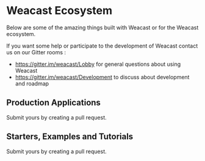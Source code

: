 # Weacast Ecosystem

Below are some of the amazing things built with Weacast or for the Weacast ecosystem.

If you want some help or participate to the development of Weacast contact us on our Gitter rooms :
* https://gitter.im/weacast/Lobby for general questions about using Weacast
* https://gitter.im/weacast/Development to discuss about development and roadmap

## Production Applications

Submit yours by creating a pull request.

## Starters, Examples and Tutorials

Submit yours by creating a pull request.
